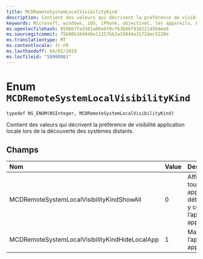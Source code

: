 ```yaml
---
title: MCDRemoteSystemLocalVisibilityKind
description: Contient des valeurs qui décrivent la préférence de visibilité application locale lors de la découverte des systèmes distants.
keywords: Microsoft, windows, iOS, iPhone, objectiveC, les appareils, Project Rome connectés
ms.openlocfilehash: 0596b7fa3381a06e6f0cf63b86f9382214564ee8
ms.sourcegitcommit: 75680b384946e11257bb2a33044a3172dec5220e
ms.translationtype: MT
ms.contentlocale: fr-FR
ms.lasthandoff: 04/02/2019
ms.locfileid: "58908861"
---
```

# <a name="enum-mcdremotesystemlocalvisibilitykind"></a>Enum `MCDRemoteSystemLocalVisibilityKind` 

```
typedef NS_ENUM(NSInteger, MCDRemoteSystemLocalVisibilityKind)
```  
Contient des valeurs qui décrivent la préférence de visibilité application locale lors de la découverte des systèmes distants.

## <a name="fields"></a>Champs

| Nom                              | Value | Description                    |
|:----------------------------------|:------|:-------------------------------|
| MCDRemoteSystemLocalVisibilityKindShowAll | 0 | Afficher toutes les applications détectables, y compris l’application appelante.
| MCDRemoteSystemLocalVisibilityKindHideLocalApp | 1 | Masquer l’application appelante.